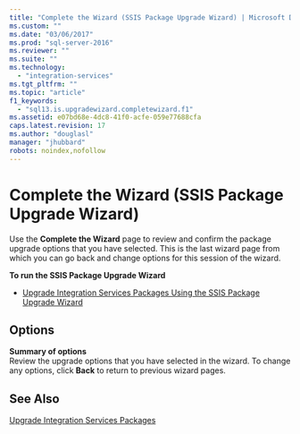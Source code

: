 ```yaml
---
title: "Complete the Wizard (SSIS Package Upgrade Wizard) | Microsoft Docs"
ms.custom: ""
ms.date: "03/06/2017"
ms.prod: "sql-server-2016"
ms.reviewer: ""
ms.suite: ""
ms.technology: 
  - "integration-services"
ms.tgt_pltfrm: ""
ms.topic: "article"
f1_keywords: 
  - "sql13.is.upgradewizard.completewizard.f1"
ms.assetid: e07bd68e-4dc8-41f0-acfe-059e77688cfa
caps.latest.revision: 17
ms.author: "douglasl"
manager: "jhubbard"
robots: noindex,nofollow
---
```

# Complete the Wizard (SSIS Package Upgrade Wizard)
  Use the **Complete the Wizard** page to review and confirm the package upgrade options that you have selected. This is the last wizard page from which you can go back and change options for this session of the wizard.  
  
 **To run the SSIS Package Upgrade Wizard**  
  
-   [Upgrade Integration Services Packages Using the SSIS Package Upgrade Wizard](../integration-services/install/windows/upgrade-integration-services-packages-using-the-ssis-package-upgrade-wizard.md)  
  
## Options  
 **Summary of options**  
 Review the upgrade options that you have selected in the wizard. To change any options, click **Back** to return to previous wizard pages.  
  
## See Also  
 [Upgrade Integration Services Packages](../integration-services/install/windows/upgrade-integration-services-packages.md)  
  
  